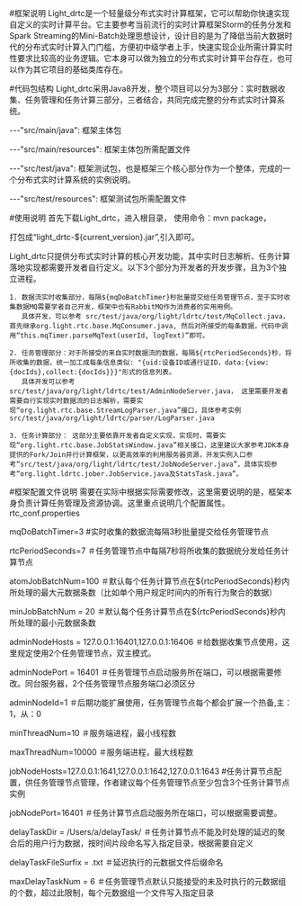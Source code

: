 #框架说明
Light_drtc是一个轻量级分布式实时计算框架，它可以帮助你快速实现自定义的实时计算平台。它主要参考当前流行的实时计算框架Storm的任务分发和Spark Streaming的Mini-Batch处理思想设计，设计目的是为了降低当前大数据时代的分布式实时计算入门门槛，方便初中级学者上手，快速实现企业所需计算实时性要求比较高的业务逻辑。它本身可以做为独立的分布式实时计算平台存在，也可以作为其它项目的基础类库存在。

#代码包结构
Light_drtc采用Java8开发，整个项目可以分为3部分：实时数据收集、任务管理和任务计算三部分，三者结合，共同完成完整的分布式实时计算系统。

---"src/main/java": 框架主体包

---"src/main/resources": 框架主体包所需配置文件

---"src/test/java": 框架测试包，也是框架三个核心部分作为一个整体，完成的一个分布式实时计算系统的实例说明。

---"src/test/resources": 框架测试包所需配置文件

#使用说明
首先下载Light_drtc，进入根目录，
使用命令：mvn package，

打包成“light_drtc-${current_version}.jar”,引入即可。

Light_drtc只提供分布式实时计算的核心开发功能，其中实时日志解析、任务计算落地实现都需要开发者自行定义。以下3个部分为开发者的开发步骤，且为3个独立进程。

	1. 数据流实时收集部分，每隔${mqDoBatchTimer}秒批量提交给任务管理节点，至于实时收集数据MQ需要学者自己开发，框架中也有RabbitMQ作为消费者的实用用例。
	   具体开发，可以参考 src/test/java/org/light/ldrtc/test/MqCollect.java，首先继承org.light.rtc.base.MqConsumer.java, 然后对所接受的每条数据，代码中调用“this.mqTimer.parseMqText(userId, logText)”即可。
	   
	2. 任务管理部分：对于所接受的来自实时数据流的数据，每隔${rtcPeriodSeconds}秒，将所收集的数据，统一加工成每条信息类似: "{uid:设备ID或通行证ID，data:{view:{docIds},collect:{docIds}}}"形式的信息列表。
	   具体开发可以参考src/test/java/org/light/ldrtc/test/AdminNodeServer.java， 这里需要开发者需要自行实现实时数据流的日志解析，需要实现“org.light.rtc.base.StreamLogParser.java”接口，具体参考实例src/test/java/org/light/ldrtc/parser/LogParser.java
	
	3. 任务计算部分： 这部分主要依靠开发者自定义实现，实现时，需要实现“org.light.rtc.base.JobStatsWindow.java”相关接口，这里建议大家参考JDK本身提供的Fork/Join并行计算框架，以更高效率的利用服务器资源，开发实例入口参考“src/test/java/org/light/ldrtc/test/JobNodeServer.java”，具体实现参考“org.light.ldrtc.jober.JobService.java及StatsTask.java”。
		
#框架配置文件说明
需要在实际中根据实际需要修改，这里需要说明的是，框架本身负责计算任务管理及资源协调。这里重点说明几个配置属性。
rtc_conf.properties

mqDoBatchTimer=3 #实时收集的数据流每隔3秒批量提交给任务管理节点

rtcPeriodSeconds=7 ＃任务管理节点中每隔7秒将所收集的数据统分发给任务计算节点

atomJobBatchNum=100  ＃默认每个任务计算节点在${rtcPeriodSeconds}秒内所处理的最大元数据条数（比如单个用户规定时间内的所有行为聚合的数据）

minJobBatchNum = 20  ＃默认每个任务计算节点在${rtcPeriodSeconds}秒内所处理的最小元数据条数

adminNodeHosts = 127.0.0.1:16401,127.0.0.1:16406  ＃给数据收集节点使用，这里规定使用2个任务管理节点，双主模式。

adminNodePort = 16401	＃任务管理节点启动服务所在端口，可以根据需要修改。同台服务器，2个任务管理节点服务端口必须区分

adminNodeId=1		＃后期功能扩展使用，任务管理节点每个都会扩展一个热备,主：1，从：0

minThreadNum=10		 ＃服务端进程，最小线程数

maxThreadNum=10000   ＃服务端进程，最大线程数

jobNodeHosts=127.0.0.1:1641,127.0.0.1:1642,127.0.0.1:1643  #任务计算节点配置，供任务管理节点管理，作者建议每个任务管理节点至少包含3个任务计算节点实例

jobNodePort=16401	＃任务计算节点启动服务所在端口，可以根据需要调整。

delayTaskDir = /Users/a/delayTask/   ＃任务计算节点不能及时处理的延迟的聚合后的用户行为数据，按时间片段命名写入指定目录，根据需要自定义

delayTaskFileSurfix = .txt		＃延迟执行的元数据文件后缀命名

maxDelayTaskNum = 6			＃任务管理节点默认只能接受的未及时执行的元数据组的个数，超过此限制，每个元数据组一个文件写入指定目录


